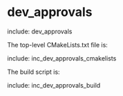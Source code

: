 # dev_approvals

include: dev_approvals

The top-level CMakeLists.txt file is:

include: inc_dev_approvals_cmakelists

The build script is:

include: inc_dev_approvals_build
